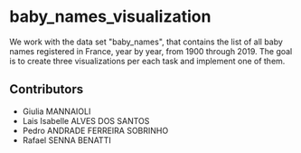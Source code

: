 # baby_names_visualization

We work with the data set "baby_names", that contains the list of all baby names registered in France, year by year, from 1900 through 2019. The goal is to create three visualizations per each task and implement one of them. 

## Contributors
-  Giulia MANNAIOLI
-  Lais Isabelle ALVES DOS SANTOS
-  Pedro ANDRADE FERREIRA SOBRINHO
-  Rafael SENNA BENATTI